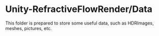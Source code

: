 # Unity-RefractiveFlowRender/Data

This folder is prepared to store some useful data, such as HDRImages, meshes, pictures, etc.